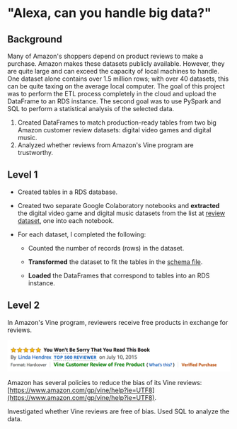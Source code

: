 # "Alexa, can you handle big data?"

## Background

Many of Amazon's shoppers depend on product reviews to make a purchase. Amazon makes these datasets publicly available. However, they are quite large and can exceed the capacity of local machines to handle. One dataset alone contains over 1.5 million rows; with over 40 datasets, this can be quite taxing on the average local computer. The goal of this project was to perform the ETL process completely in the cloud and upload the DataFrame to an RDS instance. The second goal was to use PySpark and SQL to perform a statistical analysis of the selected data.

1. Created DataFrames to match production-ready tables from two big Amazon customer review datasets: digital video games and digital music.
2. Analyzed whether reviews from Amazon's Vine program are trustworthy.

## Level 1

* Created tables in a RDS database.

* Created two separate Google Colaboratory notebooks and **extracted** the digital video game and digital music datasets from the list at [review dataset](https://s3.amazonaws.com/amazon-reviews-pds/tsv/index.txt), one into each notebook.

* For each dataset, I completed the following:

  * Counted the number of records (rows) in the dataset.

  * **Transformed** the dataset to fit the tables in the [schema file](level-1/schema.sql).

  * **Loaded** the DataFrames that correspond to tables into an RDS instance.

## Level 2

In Amazon's Vine program, reviewers receive free products in exchange for reviews.

![vine01.png](Images/vine01.png)

Amazon has several policies to reduce the bias of its Vine reviews: [https://www.amazon.com/gp/vine/help?ie=UTF8](https://www.amazon.com/gp/vine/help?ie=UTF8).

Investigated whether Vine reviews are free of bias. Used SQL to analyze the data.
